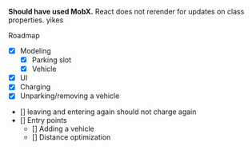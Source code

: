 **Should have used MobX.**
React does not rerender for updates on class properties. yikes

Roadmap

- [x] Modeling
  - [x] Parking slot
  - [x] Vehicle
- [x] UI
- [x] Charging
- [x] Unparking/removing a vehicle

- [] leaving and entering again should not charge again
- [] Entry points
  - [] Adding a vehicle
  - [] Distance optimization

